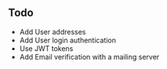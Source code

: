 ## Todo
- Add User addresses
- Add User login authentication
- Use JWT tokens
- Add Email verification with a mailing server